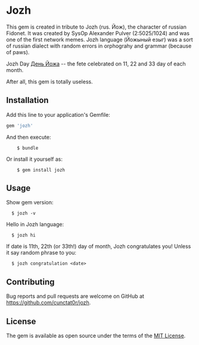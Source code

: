# Jozh

This gem is created in tribute to Jozh (rus. Йож), the character of russian Fidonet. It was created by SysOp Alexander Pulver (2:5025/1024) and was one of the first network memes. Jozh language (Йожыный езыг) was a sort of russian dialect with random errors in orphograhy and grammar (because of paws).

Jozh Day [День Йожа](http://lurkmore.to/%D0%94%D0%B5%D0%BD%D1%8C_%D0%99%D0%BE%D0%B6%D0%B0) -- the fete celebrated on 11, 22 and 33 day of each month.

After all, this gem is totally useless.

## Installation

Add this line to your application's Gemfile:

```ruby
gem 'jozh'
```

And then execute:
```
    $ bundle
```
Or install it yourself as:
```
    $ gem install jozh
```
## Usage

Show gem version:
```
  $ jozh -v
```
Hello in Jozh language:
```
  $ jozh hi
```
If date is 11th, 22th (or 33th!) day of month, Jozh congratulates you! Unless it say random phrase to you:
```
  $ jozh congratulation <date>
```
## Contributing

Bug reports and pull requests are welcome on GitHub at https://github.com/cunctat0r/jozh.

## License

The gem is available as open source under the terms of the [MIT License](https://opensource.org/licenses/MIT).
